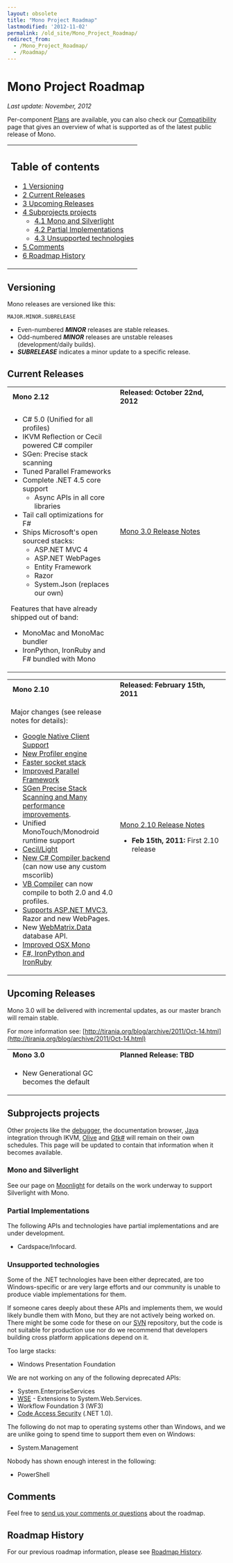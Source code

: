 ```yaml
---
layout: obsolete
title: "Mono Project Roadmap"
lastmodified: '2012-11-02'
permalink: /old_site/Mono_Project_Roadmap/
redirect_from:
  - /Mono_Project_Roadmap/
  - /Roadmap/
---
```


Mono Project Roadmap
====================

*Last update: November, 2012*

Per-component [Plans]({{site.github.url}}/old_site/Plans "Plans") are available, you can also check our [Compatibility]({{site.github.url}}/old_site/Compatibility "Compatibility") page that gives an overview of what is supported as of the latest public release of Mono.

<table>
<col width="100%" />
<tbody>
<tr class="odd">
<td align="left"><h2>Table of contents</h2>
<ul>
<li><a href="#versioning">1 Versioning</a></li>
<li><a href="#current-releases">2 Current Releases</a></li>
<li><a href="#upcoming-releases">3 Upcoming Releases</a></li>
<li><a href="#subprojects-projects">4 Subprojects projects</a>
<ul>
<li><a href="#mono-and-silverlight">4.1 Mono and Silverlight</a></li>
<li><a href="#partial-implementations">4.2 Partial Implementations</a></li>
<li><a href="#unsupported-technologies">4.3 Unsupported technologies</a></li>
</ul></li>
<li><a href="#comments">5 Comments</a></li>
<li><a href="#roadmap-history">6 Roadmap History</a></li>
</ul></td>
</tr>
</tbody>
</table>

Versioning
----------

Mono releases are versioned like this:

    MAJOR.MINOR.SUBRELEASE

-   Even-numbered ***MINOR*** releases are stable releases.
-   Odd-numbered ***MINOR*** releases are unstable releases (development/daily builds).
-   ***SUBRELEASE*** indicates a minor update to a specific release.

Current Releases
----------------

<table>
<col width="50%" />
<col width="50%" />
<tbody>
<tr class="odd">
<td align="left"><strong> Mono 2.12</strong></td>
<td align="left"><strong>Released: October 22nd, 2012</strong></td>
</tr>
<tr class="even">
<td align="left"><ul>
<li>C# 5.0 (Unified for all profiles)</li>
<li>IKVM Reflection or Cecil powered C# compiler</li>
<li>SGen: Precise stack scanning</li>
<li>Tuned Parallel Frameworks</li>
<li>Complete .NET 4.5 core support
<ul>
<li>Async APIs in all core libraries</li>
</ul></li>
<li>Tail call optimizations for F#</li>
<li>Ships Microsoft's open sourced stacks:
<ul>
<li>ASP.NET MVC 4</li>
<li>ASP.NET WebPages</li>
<li>Entity Framework</li>
<li>Razor</li>
<li>System.Json (replaces our own)</li>
</ul></li>
</ul>
<p>Features that have already shipped out of band:</p>
<ul>
<li>MonoMac and MonoMac bundler</li>
<li>IronPython, IronRuby and F# bundled with Mono</li>
</ul></td>
<td align="left"><p><a href="{{site.github.url}}/old_site/Release_Notes_Mono_3.0" title="Release Notes Mono 3.0">Mono 3.0 Release Notes</a></p>
<p><br /></p></td>
</tr>
</tbody>
</table>

<table>
<col width="50%" />
<col width="50%" />
<tbody>
<tr class="odd">
<td align="left"><strong> Mono 2.10</strong></td>
<td align="left"><strong>Released: February 15th, 2011</strong></td>
</tr>
<tr class="even">
<td align="left"><p>Major changes (see release notes for details):</p>
<ul>
<li><a href="{{site.github.url}}/old_site/Release_Notes_Mono_2.10#google-native-client-support" title="Release Notes Mono 2.10">Google Native Client Support</a></li>
<li><a href="{{site.github.url}}/old_site/Release_Notes_Mono_2.10#new-mono-profiler" title="Release Notes Mono 2.10">New Profiler engine</a></li>
<li><a href="{{site.github.url}}/old_site/Release_Notes_Mono_2.10#improved-socket-and-async-stack" title="Release Notes Mono 2.10">Faster socket stack</a></li>
<li><a href="{{site.github.url}}/old_site/Release_Notes_Mono_2.10#parallel-framework-updates" title="Release Notes Mono 2.10">Improved Parallel Framework</a></li>
<li><a href="{{site.github.url}}/old_site/Release_Notes_Mono_2.10#sgen-garbage-collector" title="Release Notes Mono 2.10">SGen Precise Stack Scanning and Many performance improvements</a>.</li>
<li>Unified MonoTouch/Monodroid runtime support</li>
<li><a href="{{site.github.url}}/old_site/Release_Notes_Mono_2.10#cecil2flight" title="Release Notes Mono 2.10">Cecil/Light</a></li>
<li><a href="{{site.github.url}}/old_site/Release_Notes_Mono_2.10#new-c23-compiler-backend" title="Release Notes Mono 2.10">New C# Compiler backend</a> (can now use any custom mscorlib)</li>
<li><a href="{{site.github.url}}/old_site/Release_Notes_Mono_2.10#vb-compiler" title="Release Notes Mono 2.10">VB Compiler</a> can now compile to both 2.0 and 4.0 profiles.</li>
<li><a href="{{site.github.url}}/old_site/Release_Notes_Mono_2.10#aspnet-mvc3-support" title="Release Notes Mono 2.10">Supports ASP.NET MVC3</a>, Razor and new WebPages.</li>
<li>New <a href="#webmatrixdata">WebMatrix.Data</a> database API.</li>
<li><a href="{{site.github.url}}/old_site/Release_Notes_Mono_2.10#osx-updates" title="Release Notes Mono 2.10">Improved OSX Mono</a></li>
<li><a href="{{site.github.url}}/old_site/Release_Notes_Mono_2.10#languages" title="Release Notes Mono 2.10">F#, IronPython and IronRuby</a></li>
</ul></td>
<td align="left"><p><a href="{{site.github.url}}/old_site/Release_Notes_Mono_2.10" title="Release Notes Mono 2.10">Mono 2.10 Release Notes</a></p>
<ul>
<li><strong>Feb 15th, 2011:</strong> First 2.10 release</li>
</ul></td>
</tr>
</tbody>
</table>

Upcoming Releases
-----------------

Mono 3.0 will be delivered with incremental updates, as our master branch will remain stable.

For more information see: [http://tirania.org/blog/archive/2011/Oct-14.html](http://tirania.org/blog/archive/2011/Oct-14.html)

<table>
<col width="50%" />
<col width="50%" />
<tbody>
<tr class="odd">
<td align="left"><strong> Mono 3.0</strong></td>
<td align="left"><strong>Planned Release: TBD</strong></td>
</tr>
<tr class="even">
<td align="left"><ul>
<li>New Generational GC becomes the default</li>
</ul></td>
<td align="left"></td>
</tr>
</tbody>
</table>

Subprojects projects
--------------------

Other projects like the [debugger]({{site.github.url}}/old_site/Debugger "Debugger"), the documentation browser, [Java]({{site.github.url}}/old_site/Java "Java") integration through IKVM, [Olive]({{site.github.url}}/old_site/Olive "Olive") and [Gtk\#]({{site.github.url}}/old_site/GtkSharp "GtkSharp") will remain on their own schedules. This page will be updated to contain that information when it becomes available.

### Mono and Silverlight

See our page on [Moonlight]({{site.github.url}}/old_site/Moonlight "Moonlight") for details on the work underway to support Silverlight with Mono.

### Partial Implementations

The following APIs and technologies have partial implementations and are under development.

-   Cardspace/Infocard.

### Unsupported technologies

Some of the .NET technologies have been either deprecated, are too Windows-specific or are very large efforts and our community is unable to produce viable implementations for them.

If someone cares deeply about these APIs and implements them, we would likely bundle them with Mono, but they are not actively being worked on. There might be some code for these on our [SVN]({{site.github.url}}/old_site/SourceCodeRepository) repository, but the code is not suitable for production use nor do we recommend that developers building cross platform applications depend on it.

Too large stacks:

-   Windows Presentation Foundation

We are not working on any of the following deprecated APIs:

-   System.EnterpriseServices
-   [WSE]({{site.github.url}}/old_site/WSE "WSE") - Extensions to System.Web.Services.
-   Workflow Foundation 3 (WF3)
-   [Code Access Security]({{site.github.url}}/old_site/CAS "CAS") (.NET 1.0).

The following do not map to operating systems other than Windows, and we are unlike going to spend time to support them even on Windows:

-   System.Management

Nobody has shown enough interest in the following:

-   PowerShell

Comments
--------

Feel free to [send us your comments or questions]({{site.github.url}}/old_site/Contact "Contact") about the roadmap.

Roadmap History
---------------

For our previous roadmap information, please see [Roadmap History]({{site.github.url}}/old_site/Roadmap_History "Roadmap History").


